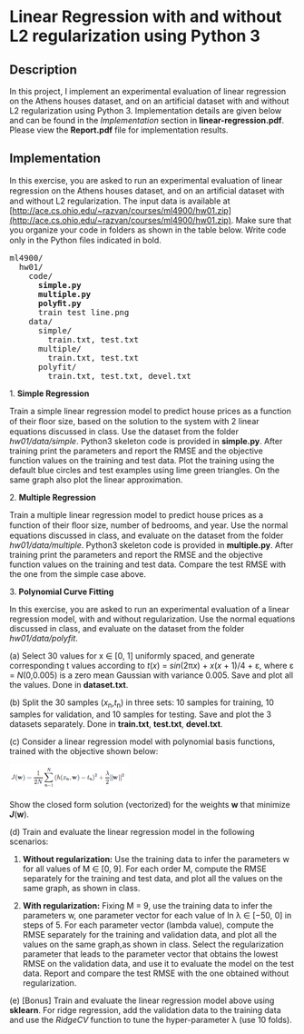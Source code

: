 # Linear Regression with and without L2 regularization using Python 3 

## Description

In this project, I implement an experimental evaluation of linear regression on the Athens houses dataset, 
and on an artificial dataset with and without L2 regularization using Python 3. Implementation details are given below and can be found in the *Implementation* section in **linear-regression.pdf**. Please view the **Report.pdf** file for implementation results.

## Implementation

In this exercise, you are asked to run an experimental evaluation of linear regression on the Athens houses dataset, 
and on an artiﬁcial dataset with and without L2 regularization. The input data is available at [http://ace.cs.ohio.edu/~razvan/courses/ml4900/hw01.zip](http://ace.cs.ohio.edu/~razvan/courses/ml4900/hw01.zip).
Make sure that you organize your code in folders as shown in the table below. Write code only in the Python ﬁles 
indicated in bold.

<pre>
ml4900/
  hw01/
    code/
      <b>simple.py
      multiple.py
      polyﬁt.py</b>
      train test line.png
    data/
      simple/
        train.txt, test.txt
      multiple/
        train.txt, test.txt
      polyfit/
        train.txt, test.txt, devel.txt
</pre>

1\. **Simple Regression**

Train a simple linear regression model to predict house prices as a function of their
ﬂoor size, based on the solution to the system with 2 linear equations discussed in
class. Use the dataset from the folder *hw01/data/simple*. Python3 skeleton code is
provided in **simple.py**. After training print the parameters and report the RMSE and
the objective function values on the training and test data. Plot the training using the
default blue circles and test examples using lime green triangles. On the same graph
also plot the linear approximation.

2\. **Multiple Regression** 

Train a multiple linear regression model to predict house prices as a function of their
ﬂoor size, number of bedrooms, and year. Use the normal equations discussed in class,
and evaluate on the dataset from the folder *hw01/data/multiple*. Python3 skeleton
code is provided in **multiple.py**. After training print the parameters and report the
RMSE and the objective function values on the training and test data. Compare the
test RMSE with the one from the simple case above.

3\. **Polynomial Curve Fitting**

In this exercise, you are asked to run an experimental evaluation of a linear regression
model, with and without regularization. Use the normal equations discussed in class,
and evaluate on the dataset from the folder *hw01/data/polyfit*.

(a) Select 30 values for x ∈ [0, 1] uniformly spaced, and generate corresponding t
values according to 
*t*(*x*) = *sin*(2π*x*) + *x*(*x* + 1)/4 + ε, where ε = *N*(0,0.005) is a
zero mean Gaussian with variance 0.005. Save and plot all the values. Done in **dataset.txt**.

(b) Split the 30 samples (*x*<sub>n</sub>,*t*<sub>n</sub>) in three sets: 10 samples for training, 
10 samples for validation, and 10 samples for testing. Save and plot the 3 datasets separately.
Done in **train.txt**, **test.txt**, **devel.txt**.

(c) Consider a linear regression model with polynomial basis functions, trained with the objective shown below:

![](images/eq3.png)

Show the closed form solution (vectorized) for the weights **w** that minimize ***J***(**w**).

(d) Train and evaluate the linear regression model in the following scenarios:

1. **Without regularization:** Use the training data to infer the parameters w for all values of M ∈ [0, 9]. 
For each order M, compute the RMSE separately for the training and test data, and plot all the values 
on the same graph, as shown in class.

2. **With regularization:** Fixing M = 9, use the training data to infer the parameters w, one parameter vector 
for each value of ln λ ∈ [−50, 0] in steps of 5. For each parameter vector (lambda value), compute the RMSE 
separately for the training and validation data, and plot all the values on the same graph,as shown in class. 
Select the regularization parameter that leads to the parameter vector that obtains the lowest RMSE on the 
validation data, and use it to evaluate the model on the test data. Report and compare the test RMSE with the one 
obtained without regularization.

(e) [Bonus] Train and evaluate the linear regression model above using **sklearn**. For ridge regression, add the 
validation data to the training data and use the *RidgeCV* function to tune the hyper-parameter λ (use 10 folds).
